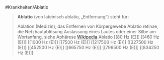 #Krankheiten/Ablatio
> **Ablatio** (von lateinisch ablatio, „Entfernung“) steht für:
>
> Ablation (Medizin), das Entfernen von Körpergewebe
> Ablatio retinae, die Netzhautablösung
> Auslassung eines Lautes oder einer Silbe am Wortanfang, siehe Aphärese
> [Wikipedia](https://de.wikipedia.org/wiki/Ablatio)
Ablatio
[[80 Hz (E)]]
[[460 Hz (E)]]
[[1000 Hz (E)]]
[[7500 Hz (E)]]
[[217500 Hz (E)]]
[[327500 Hz (E)]]
[[452500 Hz (E)]]
[[665750 Hz (E)]]
[[796500 Hz (E)]]
[[834250 Hz (E)]]